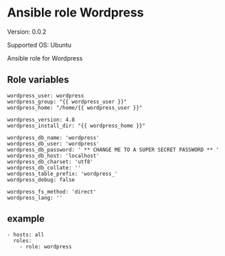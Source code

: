 # Ansible role Wordpress

Version: 0.0.2

Supported OS: Ubuntu

Ansible role for Wordpress

## Role variables

```
wordpress_user: wordpress
wordpress_group: "{{ wordpress_user }}"
wordpress_home: "/home/{{ wordpress_user }}"

wordpress_version: 4.8
wordpress_install_dir: "{{ wordpress_home }}"

wordpress_db_name: 'wordpress'
wordpress_db_user: 'wordpress'
wordpress_db_password: ' ** CHANGE ME TO A SUPER SECRET PASSWORD ** '
wordpress_db_host: 'localhost'
wordpress_db_charset: 'utf8'
wordpress_db_collate: ''
wordpress_table_prefix: 'wordpress_'
wordpress_debug: false

wordpress_fs_method: 'direct'
wordpress_lang: ''
```

## example

```
- hosts: all
  roles:
    - role: wordpress
```
